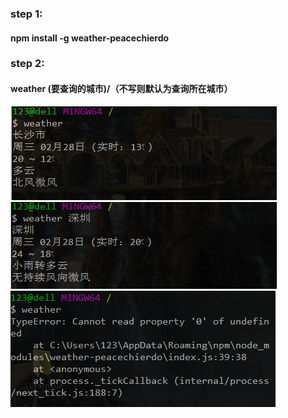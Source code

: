 ### step 1: 
#### npm install -g weather-peacechierdo 
### step 2: 
#### weather (要查询的城市)/（不写则默认为查询所在城市）  
![使用"weather"命令默认查询](https://raw.githubusercontent.com/peaceChierdo/demo/master/node%20%E6%9F%A5%E8%AF%A2%E5%A4%A9%E6%B0%94/pic/weather.png)
<br />
![如果想查询其他城市，使用"weather +城市"命令查询](https://raw.githubusercontent.com/peaceChierdo/demo/master/node%20%E6%9F%A5%E8%AF%A2%E5%A4%A9%E6%B0%94/pic/weatherSZ.png)
<br />
 ![API每日请求次数已经用完了](https://raw.githubusercontent.com/peaceChierdo/demo/master/node%20%E6%9F%A5%E8%AF%A2%E5%A4%A9%E6%B0%94/pic/onerror.png)  
        
 
